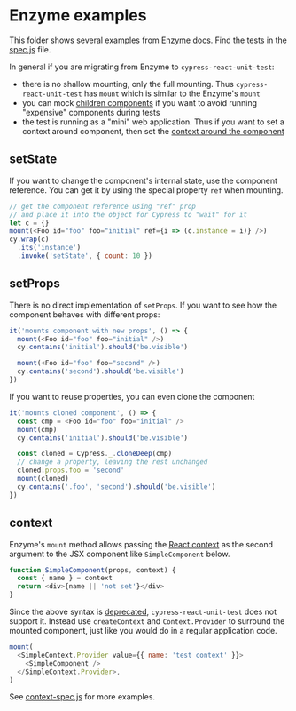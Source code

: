 # Enzyme examples

This folder shows several examples from [Enzyme docs](https://enzymejs.github.io/enzyme/). Find the tests in the [spec.js](spec.js) file.

In general if you are migrating from Enzyme to `cypress-react-unit-test`:

- there is no shallow mounting, only the full mounting. Thus `cypress-react-unit-test` has `mount` which is similar to the Enzyme's `mount`
- you can mock [children components](https://github.com/bahmutov/cypress-react-unit-test/tree/main/cypress/component/advanced/mocking-component) if you want to avoid running "expensive" components during tests
- the test is running as a "mini" web application. Thus if you want to set a context around component, then set the [context around the component](https://github.com/bahmutov/cypress-react-unit-test/tree/main/cypress/component/advanced/context)

## setState

If you want to change the component's internal state, use the component reference. You can get it by using the special property `ref` when mounting.

```js
// get the component reference using "ref" prop
// and place it into the object for Cypress to "wait" for it
let c = {}
mount(<Foo id="foo" foo="initial" ref={i => (c.instance = i)} />)
cy.wrap(c)
  .its('instance')
  .invoke('setState', { count: 10 })
```

## setProps

There is no direct implementation of `setProps`. If you want to see how the component behaves with different props:

```js
it('mounts component with new props', () => {
  mount(<Foo id="foo" foo="initial" />)
  cy.contains('initial').should('be.visible')

  mount(<Foo id="foo" foo="second" />)
  cy.contains('second').should('be.visible')
})
```

If you want to reuse properties, you can even clone the component

```js
it('mounts cloned component', () => {
  const cmp = <Foo id="foo" foo="initial" />
  mount(cmp)
  cy.contains('initial').should('be.visible')

  const cloned = Cypress._.cloneDeep(cmp)
  // change a property, leaving the rest unchanged
  cloned.props.foo = 'second'
  mount(cloned)
  cy.contains('.foo', 'second').should('be.visible')
})
```

## context

Enzyme's `mount` method allows passing the [React context](https://reactjs.org/docs/context.html) as the second argument to the JSX component like `SimpleComponent` below.

```js
function SimpleComponent(props, context) {
  const { name } = context
  return <div>{name || 'not set'}</div>
}
```

Since the above syntax is [deprecated](https://reactjs.org/docs/legacy-context.html), `cypress-react-unit-test` does not support it. Instead use `createContext` and `Context.Provider` to surround the mounted component, just like you would do in a regular application code.

```js
mount(
  <SimpleContext.Provider value={{ name: 'test context' }}>
    <SimpleComponent />
  </SimpleContext.Provider>,
)
```

See [context-spec.js](context-spec.js) for more examples.
